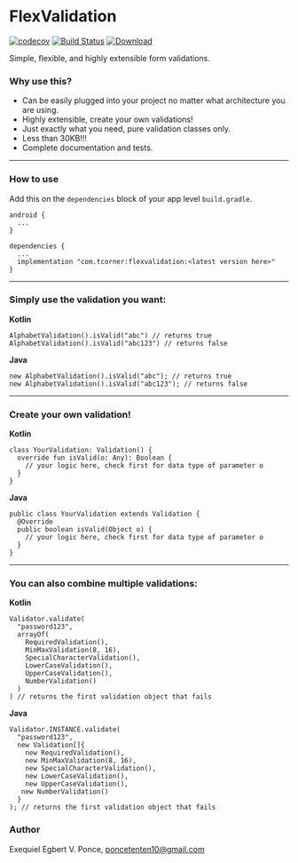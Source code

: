 # FlexValidation

[![codecov](https://codecov.io/gh/tentenponce/FlexValidation/branch/master/graph/badge.svg)](https://codecov.io/gh/tentenponce/FlexValidation)
[![Build Status](https://travis-ci.org/tentenponce/FlexValidation.svg?branch=master)](https://travis-ci.org/tentenponce/FlexValidation)
[ ![Download](https://api.bintray.com/packages/tentenponce/FlexValidation/com.tcorner.flexvalidation/images/download.svg) ](https://bintray.com/tentenponce/FlexValidation/com.tcorner.flexvalidation/_latestVersion)

Simple, flexible, and highly extensible form validations.

### Why use this?
- Can be easily plugged into your project no matter what architecture you are using.
- Highly extensible, create your own validations!
- Just exactly what you need, pure validation classes only.
- Less than 30KB!!!
- Complete documentation and tests.

---
### How to use

Add this on the `dependencies` block of your app level `build.gradle`.
```
android {
  ...
}

dependencies {
  ...
  implementation "com.tcorner:flexvalidation:<latest version here>"
}
```

---
### Simply use the validation you want:

**Kotlin**
```
AlphabetValidation().isValid("abc") // returns true
AlphabetValidation().isValid("abc123") // returns false
```
**Java**
```
new AlphabetValidation().isValid("abc"); // returns true
new AlphabetValidation().isValid("abc123"); // returns false
```

---
### Create your own validation!

**Kotlin**
```
class YourValidation: Validation() {
  override fun isValid(o: Any): Boolean {
    // your logic here, check first for data type of parameter o
  }
}
```
**Java**
```
public class YourValidation extends Validation {
  @Override
  public boolean isValid(Object o) {
    // your logic here, check first for data type of parameter o 
  }
}
```

---
### You can also combine multiple validations:

**Kotlin**
```
Validator.validate(
  "password123",
  arrayOf(
    RequiredValidation(),
    MinMaxValidation(8, 16),
    SpecialCharacterValidation(),
    LowerCaseValidation(),
    UpperCaseValidation(),
    NumberValidation()
  )
) // returns the first validation object that fails
```

**Java**
```
Validator.INSTANCE.validate(
  "password123",
  new Validation[]{
    new RequiredValidation(),
    new MinMaxValidation(8, 16),
    new SpecialCharacterValidation(),
    new LowerCaseValidation(),
    new UpperCaseValidation(),
   new NumberValidation()
  }
); // returns the first validation object that fails
```

### Author
Exequiel Egbert V. Ponce, poncetenten10@gmail.com
